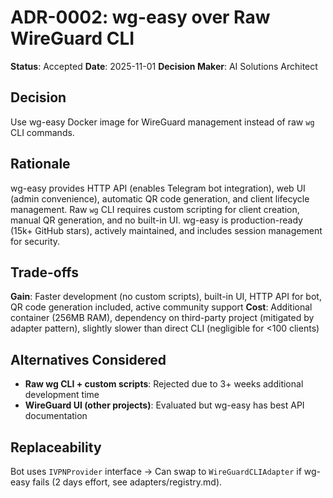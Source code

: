 # ADR-0002: wg-easy over Raw WireGuard CLI

**Status**: Accepted
**Date**: 2025-11-01
**Decision Maker**: AI Solutions Architect

## Decision
Use wg-easy Docker image for WireGuard management instead of raw `wg` CLI commands.

## Rationale
wg-easy provides HTTP API (enables Telegram bot integration), web UI (admin convenience), automatic QR code generation, and client lifecycle management. Raw `wg` CLI requires custom scripting for client creation, manual QR generation, and no built-in UI. wg-easy is production-ready (15k+ GitHub stars), actively maintained, and includes session management for security.

## Trade-offs
**Gain**: Faster development (no custom scripts), built-in UI, HTTP API for bot, QR code generation included, active community support
**Cost**: Additional container (256MB RAM), dependency on third-party project (mitigated by adapter pattern), slightly slower than direct CLI (negligible for <100 clients)

## Alternatives Considered
- **Raw wg CLI + custom scripts**: Rejected due to 3+ weeks additional development time
- **WireGuard UI (other projects)**: Evaluated but wg-easy has best API documentation

## Replaceability
Bot uses `IVPNProvider` interface → Can swap to `WireGuardCLIAdapter` if wg-easy fails (2 days effort, see adapters/registry.md).
